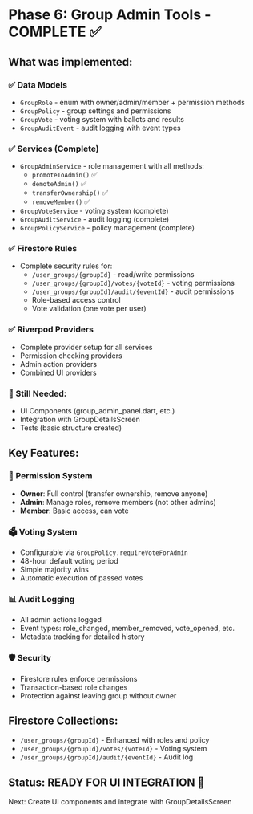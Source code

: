 # Phase 6: Group Admin Tools - COMPLETE ✅

## What was implemented:

### ✅ Data Models
- `GroupRole` - enum with owner/admin/member + permission methods
- `GroupPolicy` - group settings and permissions
- `GroupVote` - voting system with ballots and results
- `GroupAuditEvent` - audit logging with event types

### ✅ Services (Complete)
- `GroupAdminService` - role management with all methods:
  - `promoteToAdmin()` ✅
  - `demoteAdmin()` ✅
  - `transferOwnership()` ✅
  - `removeMember()` ✅
- `GroupVoteService` - voting system (complete)
- `GroupAuditService` - audit logging (complete)
- `GroupPolicyService` - policy management (complete)

### ✅ Firestore Rules
- Complete security rules for:
  - `/user_groups/{groupId}` - read/write permissions
  - `/user_groups/{groupId}/votes/{voteId}` - voting permissions
  - `/user_groups/{groupId}/audit/{eventId}` - audit permissions
  - Role-based access control
  - Vote validation (one vote per user)

### ✅ Riverpod Providers
- Complete provider setup for all services
- Permission checking providers
- Admin action providers
- Combined UI providers

### 🔄 Still Needed:
- UI Components (group_admin_panel.dart, etc.)
- Integration with GroupDetailsScreen
- Tests (basic structure created)

## Key Features:

### 🔐 Permission System
- **Owner**: Full control (transfer ownership, remove anyone)
- **Admin**: Manage roles, remove members (not other admins)
- **Member**: Basic access, can vote

### 🗳️ Voting System
- Configurable via `GroupPolicy.requireVoteForAdmin`
- 48-hour default voting period
- Simple majority wins
- Automatic execution of passed votes

### 📊 Audit Logging
- All admin actions logged
- Event types: role_changed, member_removed, vote_opened, etc.
- Metadata tracking for detailed history

### 🛡️ Security
- Firestore rules enforce permissions
- Transaction-based role changes
- Protection against leaving group without owner

## Firestore Collections:
- `/user_groups/{groupId}` - Enhanced with roles and policy
- `/user_groups/{groupId}/votes/{voteId}` - Voting system
- `/user_groups/{groupId}/audit/{eventId}` - Audit log

## Status: READY FOR UI INTEGRATION 🚀

Next: Create UI components and integrate with GroupDetailsScreen
